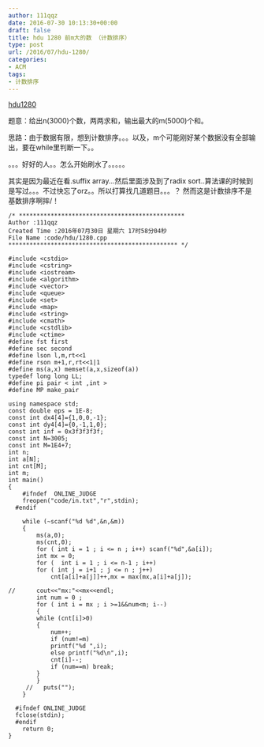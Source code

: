 ```yaml
---
author: 111qqz
date: 2016-07-30 10:13:30+00:00
draft: false
title: hdu 1280 前m大的数 （计数排序）
type: post
url: /2016/07/hdu-1280/
categories:
- ACM
tags:
- 计数排序
---
```


[hdu1280](http://acm.hdu.edu.cn/showproblem.php?pid=1280)

题意：给出n(3000)个数，两两求和，输出最大的m(5000)个和。

思路：由于数据有限，想到计数排序。。。以及，m个可能刚好某个数据没有全部输出，要在while里判断一下。。

。。。好好的人。。怎么开始刷水了。。。。。

其实是因为最近在看.suffix array...然后里面涉及到了radix sort..算法课的时候到是写过。。。不过快忘了orz。。所以打算找几道题目。。。？ 然而这是计数排序不是基数排序啊摔/！


 

    
    /* ***********************************************
    Author :111qqz
    Created Time :2016年07月30日 星期六 17时58分04秒
    File Name :code/hdu/1280.cpp
    ************************************************ */
    
    #include <cstdio>
    #include <cstring>
    #include <iostream>
    #include <algorithm>
    #include <vector>
    #include <queue>
    #include <set>
    #include <map>
    #include <string>
    #include <cmath>
    #include <cstdlib>
    #include <ctime>
    #define fst first
    #define sec second
    #define lson l,m,rt<<1
    #define rson m+1,r,rt<<1|1
    #define ms(a,x) memset(a,x,sizeof(a))
    typedef long long LL;
    #define pi pair < int ,int >
    #define MP make_pair
    
    using namespace std;
    const double eps = 1E-8;
    const int dx4[4]={1,0,0,-1};
    const int dy4[4]={0,-1,1,0};
    const int inf = 0x3f3f3f3f;
    const int N=3005;
    const int M=1E4+7;
    int n;
    int a[N];
    int cnt[M];
    int m;
    int main()
    {
    	#ifndef  ONLINE_JUDGE 
    	freopen("code/in.txt","r",stdin);
      #endif
    	
    	while (~scanf("%d %d",&n,&m))
    	{
    	    ms(a,0);
    	    ms(cnt,0);
    	    for ( int i = 1 ; i <= n ; i++) scanf("%d",&a[i]);
    	    int mx = 0;
    	    for (  int i = 1 ; i <= n-1 ; i++)
    		for ( int j = i+1 ; j <= n ; j++)
    		    cnt[a[i]+a[j]]++,mx = max(mx,a[i]+a[j]);
    
    //	    cout<<"mx:"<<mx<<endl;
    	    int num = 0 ;
    	    for ( int i = mx ; i >=1&&num<m; i--)
    	    {
    		while (cnt[i]>0)
    		{
    		    num++;
    		    if (num!=m)
    		    printf("%d ",i);
    		    else printf("%d\n",i);
    		    cnt[i]--;
    		    if (num==m) break;
    		}
    	    }
    	 //   puts("");
    	}
    
      #ifndef ONLINE_JUDGE  
      fclose(stdin);
      #endif
        return 0;
    }
    



